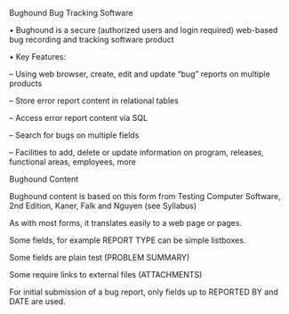 Bughound Bug Tracking Software

• Bughound is a secure (authorized users and login
required) web-based bug recording and tracking
software product

• Key Features:

– Using web browser, create, edit and update “bug” reports
on multiple products

– Store error report content in relational tables

– Access error report content via SQL

– Search for bugs on multiple fields

– Facilities to add, delete or update information on program,
releases, functional areas, employees, more

 Bughound Content

 Bughound content is based on this form from Testing Computer Software, 2nd Edition, Kaner, Falk and Nguyen (see Syllabus)

 As with most forms, it translates easily to a web page or pages.

 Some fields, for example REPORT TYPE can be simple listboxes.

 Some fields are plain test
(PROBLEM SUMMARY)

 Some require links to external files
(ATTACHMENTS)

 For initial submission of a bug report, only fields up to REPORTED BY and DATE are used.
